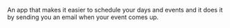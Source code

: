 An app that makes it easier to schedule your days and events and it does it by sending you an email when your event comes up.
